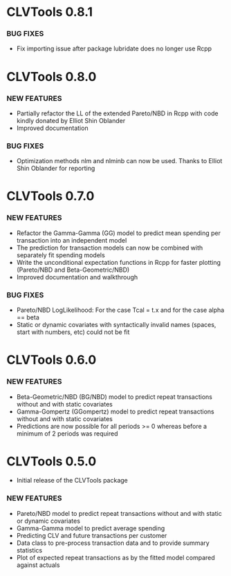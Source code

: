 # CLVTools 0.8.1

### BUG FIXES
* Fix importing issue after package lubridate does no longer use Rcpp



# CLVTools 0.8.0

### NEW FEATURES
* Partially refactor the LL of the extended Pareto/NBD in Rcpp with code kindly donated by Elliot Shin Oblander
* Improved documentation 

### BUG FIXES
* Optimization methods nlm and nlminb can now be used. Thanks to Elliot Shin Oblander for reporting



# CLVTools 0.7.0

### NEW FEATURES
* Refactor the Gamma-Gamma (GG) model to predict mean spending per transaction into an independent model
* The prediction for transaction models can now be combined with separately fit spending models
* Write the unconditional expectation functions in Rcpp for faster plotting (Pareto/NBD and Beta-Geometric/NBD)
* Improved documentation and walkthrough

### BUG FIXES
* Pareto/NBD LogLikelihood: For the case Tcal = t.x and for the case alpha == beta
* Static or dynamic covariates with syntactically invalid names (spaces, start with numbers, etc) could not be fit


# CLVTools 0.6.0

### NEW FEATURES
* Beta-Geometric/NBD (BG/NBD) model to predict repeat transactions without and with static covariates
* Gamma-Gompertz (GGompertz) model to predict repeat transactions without and with static covariates
* Predictions are now possible for all periods >= 0 whereas before a minimum of 2 periods was required


# CLVTools 0.5.0
* Initial release of the CLVTools package

### NEW FEATURES
* Pareto/NBD model to predict repeat transactions without and with static or dynamic covariates 
* Gamma-Gamma model to predict average spending
* Predicting CLV and future transactions per customer
* Data class to pre-process transaction data and to provide summary statistics
* Plot of expected repeat transactions as by the fitted model compared against actuals
